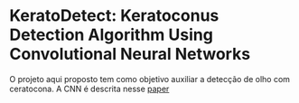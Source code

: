 # KeratoDetect: Keratoconus Detection Algorithm Using Convolutional Neural Networks
O projeto aqui proposto tem como objetivo auxiliar a detecção de olho com ceratocona.
A CNN é descrita nesse [paper ](https://www.hindawi.com/journals/cin/2019/8162567/)
